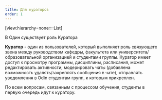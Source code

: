 ```yaml
---
title: Для кураторов
order: 1
---
```


[view:hierarchy=none::::List]

В Один существует роль Куратора

**Куратор** - один из пользователей, который выполняет роль связующего звена между руководством кафедры, факультета или университета/образовательной организацией и студентами группы. Куратор имеет доступ к просмотру программы, дисциплины, расписания, может редактировать активности, модерировать чаты (добавлена возможность удалять/закреплять сообщения в чате), отправлять уведомления в Odin студентам групп, к которым прикреплен.

По всем вопросам, связанным с процессом обучения, студенты в первую очередь идут к куратору.